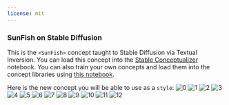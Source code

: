 ```yaml
---
license: mit
---
```

### SunFish on Stable Diffusion
This is the `<SunFish>` concept taught to Stable Diffusion via Textual Inversion. You can load this concept into the [Stable Conceptualizer](https://colab.research.google.com/github/huggingface/notebooks/blob/main/diffusers/stable_conceptualizer_inference.ipynb) notebook. You can also train your own concepts and load them into the concept libraries using [this notebook](https://colab.research.google.com/github/huggingface/notebooks/blob/main/diffusers/sd_textual_inversion_training.ipynb).

Here is the new concept you will be able to use as a `style`:
![<SunFish> 0](https://huggingface.co/sd-concepts-library/sunfish/resolve/main/concept_images/4.jpeg)
![<SunFish> 1](https://huggingface.co/sd-concepts-library/sunfish/resolve/main/concept_images/12.jpeg)
![<SunFish> 2](https://huggingface.co/sd-concepts-library/sunfish/resolve/main/concept_images/8.jpeg)
![<SunFish> 3](https://huggingface.co/sd-concepts-library/sunfish/resolve/main/concept_images/0.jpeg)
![<SunFish> 4](https://huggingface.co/sd-concepts-library/sunfish/resolve/main/concept_images/6.jpeg)
![<SunFish> 5](https://huggingface.co/sd-concepts-library/sunfish/resolve/main/concept_images/3.jpeg)
![<SunFish> 6](https://huggingface.co/sd-concepts-library/sunfish/resolve/main/concept_images/11.jpeg)
![<SunFish> 7](https://huggingface.co/sd-concepts-library/sunfish/resolve/main/concept_images/10.jpeg)
![<SunFish> 8](https://huggingface.co/sd-concepts-library/sunfish/resolve/main/concept_images/7.jpeg)
![<SunFish> 9](https://huggingface.co/sd-concepts-library/sunfish/resolve/main/concept_images/2.jpeg)
![<SunFish> 10](https://huggingface.co/sd-concepts-library/sunfish/resolve/main/concept_images/9.jpeg)
![<SunFish> 11](https://huggingface.co/sd-concepts-library/sunfish/resolve/main/concept_images/1.jpeg)
![<SunFish> 12](https://huggingface.co/sd-concepts-library/sunfish/resolve/main/concept_images/5.jpeg)

